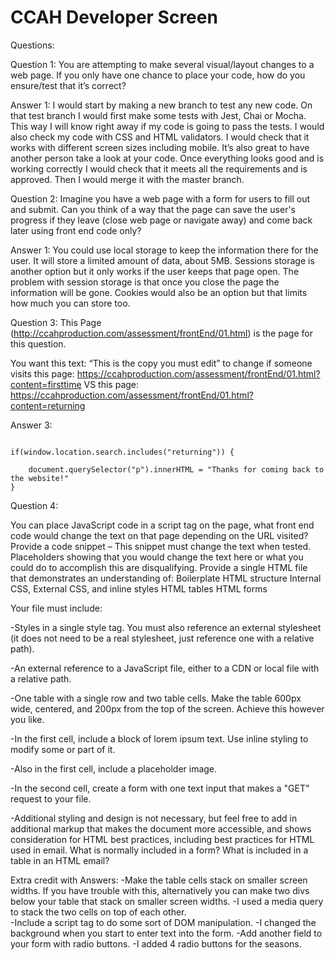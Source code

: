 # CCAH Developer Screen

Questions:

Question 1:
You are attempting to make several visual/layout changes to a web page. If you only have one chance to place your code, how do you ensure/test that it’s correct?

Answer 1:
I would start by making a new branch to test any new code.  On that test branch I would first make some tests with Jest, Chai or Mocha.  This way I will know right away if my code is going to pass the tests.  I would also check my code with CSS and HTML validators.  I would check that it works with different screen sizes including mobile.   It’s also great to have another person take a look at your code.  Once everything looks good and is working correctly I would check that it meets all the requirements and is approved.  Then I would merge it with the master branch.   

Question 2:
Imagine you have a web page with a form for users to fill out and submit. Can you think of a way that the page can save the user's progress if they leave (close web page or navigate away) and come back later using front end code only?

Answer 1:
You could use local storage to keep the information there for the user.  It will store a limited amount of data, about 5MB.   Sessions storage is another option but it only works if the user keeps that page open.  The problem with session storage is that once you close the page the information will be gone.  Cookies would also be an option but that limits how much you can store too.  
 
Question 3:
This Page (http://ccahproduction.com/assessment/frontEnd/01.html) is the page for this question.
 
You want this text: “This is the copy you must edit” to change if someone visits this page: https://ccahproduction.com/assessment/frontEnd/01.html?content=firsttime 
VS this page: https://ccahproduction.com/assessment/frontEnd/01.html?content=returning 

Answer 3:

```

if(window.location.search.includes("returning")) {
    
    document.querySelector("p").innerHTML = "Thanks for coming back to the website!"
}

```

Question 4:
 
You can place JavaScript code in a script tag on the page, what front end code would change the text on that page depending on the URL visited? 
Provide a code snippet – This snippet must change the text when tested. Placeholders showing that you would change the text here or what you could do to accomplish this are disqualifying.
Provide a single HTML file that demonstrates an understanding of:
Boilerplate HTML structure
Internal CSS, External CSS, and inline styles
HTML tables
HTML forms

Your file must include:

 -Styles in a single style tag. You must also reference an external stylesheet (it does not need to be a real stylesheet, just reference one with a relative path). 

 -An external reference to a JavaScript file, either to a CDN or local file with a relative path.

 -One table with a single row and two table cells. Make the table 600px wide, centered, and 200px from the top of the screen. Achieve this however you like.

 -In the first cell, include a block of lorem ipsum text. Use inline styling to modify some or part of it.

 -Also in the first cell, include a placeholder image.

 -In the second cell, create a form with one text input that makes a "GET" request to your file.

 -Additional styling and design is not necessary, but feel free to add in additional markup that makes the document more accessible, and shows consideration for HTML best practices, including best practices for HTML used in email. What is normally included in a form? What is included in a table in an HTML email?

Extra credit with Answers:
 -Make the table cells stack on smaller screen widths. If you have trouble with this, alternatively you can make two divs below your table that stack on smaller screen widths.
    -I used a media query to stack the two cells on top of each other.  
 -Include a script tag to do some sort of DOM manipulation.
    -I changed the background when you start to enter text into the form. 
 -Add another field to your form with radio buttons.
    -I added 4 radio buttons for the seasons.
